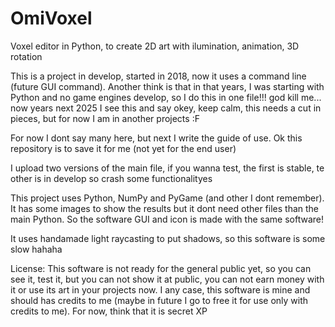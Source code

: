 # OmiVoxel

Voxel editor in Python, to create 2D art with ilumination, animation, 3D rotation

This is a project in develop, started in 2018, now it uses a command line (future GUI command). Another think is that in that years, I was starting with Python and no game engines develop, so I do this in one file!!! god kill me... now years next 2025 I see this and say okey, keep calm, this needs a cut in pieces, but for now I am in another projects :F

For now I dont say many here, but next I write the guide of use. Ok this repository is to save it for me (not yet for the end user)

I upload two versions of the main file, if you wanna test, the first is stable, te other is in develop so crash some functionalityes

This project uses Python, NumPy and PyGame (and other I dont remember). It has some images to show the results but it dont need other files than the main Python. So the software GUI and icon is made with the same software!

It uses handamade light raycasting to put shadows, so this software is some slow hahaha

License: This software is not ready for the general public yet, so you can see it, test it, but you can not show it at public, you can not earn money with it or use its art in your projects now. I any case, this software is mine and should has credits to me (maybe in future I go to free it for use only with credits to me). For now, think that it is secret XP
